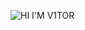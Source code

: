 ![HI I'M V1TOR](https://user-images.githubusercontent.com/121408231/225813385-649dbd0f-bb54-4215-b002-847f31f48e57.png)
